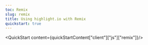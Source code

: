 ```yaml
---
toc: Remix
slug: remix
title: Using highlight.io with Remix
quickstart: true
---
```


<QuickStart content={quickStartContent["client"]["js"]["remix"]}/>
